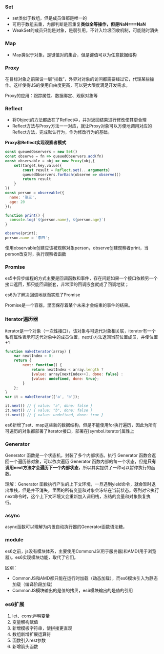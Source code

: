 ### Set

* set类似于数组，但是成员值都是唯一的
* 可用于数组去重，内部判断是否重复**类似全等操作，但是NaN===NaN**
* WeakSet的成员只能是对象，是弱引用，不计入垃圾回收机制，可能随时消失

### Map

* Map类似于对象，是键值对的集合，但是键值可以为任意数据结构

### Proxy

在目标对象之前架设一层“拦截”，外界对对象的访问都需要经过它，代理某些操作。这样使得JS的使用自由度更高，可以更大限度满足开发需求。

Proxy的应用：跟踪属性、数据绑定、观察对象等

### Reflect

* 将Object的方法都放在了Reflect中，并对返回结果进行修改使其更合理
* Reflect方法与Proxy方法一一对应，就让Proxy对象可以方便地调用对应的Reflect方法，完成默认行为，作为修改行为的基础。

**Proxy和Reflect实现观察者模式**

```js
const queuedObservers = new Set()
const observe = fn => queuedObservers.add(fn)
const observable = obj => new Proxy(obj,{
    set(target,key,value){
        const result = Reflect.set(...arguments)
        queuedObservers.forEach(observe => observe())
        return result
    }
})
const person = observable({
  name: '张三',
  age: 20
});

function print() {
  console.log(`${person.name}, ${person.age}`)
}

observe(print);
person.name = '李四';
```

使用observable创建应该被观察对象person，observe创建观察者print，当person改变时，执行观察者函数

### Promise

es5中异步编程的方式主要是回调函数和事件，存在问题如果一个接口依赖另一个接口返回，那只能回调嵌套，非常深的回调嵌套就成了回调地狱；

es6为了解决回调地狱而实现了Promise

Promise是一个容器，里面保存着某个未来才会结束的事件的结果。

### iterator遍历器

iterator是一个对象（一次性接口），该对象与可迭代对象相关联，iterator有一个私有属性表示可迭代对象中的成员位置，next()方法返回当前位置成员，并使位置+1

```js
function makeIterator(array) {
    var nextIndex = 0;
    return {
        next: function() {
            return nextIndex < array.length ?
            {value: array[nextIndex++], done: false} :
            {value: undefined, done: true};
        }
    };
}
var it = makeIterator(['a', 'b']);

it.next() // { value: "a", done: false }
it.next() // { value: "b", done: false }
it.next() // { value: undefined, done: true }

```

es6新增了set、map这些新的数据结构，但是不能使用for执行遍历，因此为所有可遍历的对象都部署了Iterator接口，部署在[symbol.iterator]属性上

### Generator

Generator 函数是一个状态机，封装了多个内部状态。执行 Generator 函数会返回一个遍历器对象，可以依次遍历 Generator 函数内部的每一个状态，但是**只有调用next方法才会遍历下一个内部状态**，所以其实提供了一种可以暂停执行的函数。

理解：Generator 函数执行产生的上下文环境，一旦遇到yield命令，就会暂时退出堆栈，但是并不消失，里面的所有变量和对象会冻结在当前状态。等到对它执行next命令时，这个上下文环境又会重新加入调用栈，冻结的变量和对象恢复执行。

### async

async函数可以理解为内置自动执行器的Generator函数语法糖，

### module

es6之前，js没有模块体系，主要使用CommonJS(用于服务器)和AMD(用于浏览器)。es6实现模块功能，取代了它们。

区别：

* CommonJS和AMD都只能在运行时加载（动态加载），而es6模块引入为静态加载（编译阶段加载）
* CommonJS模块输出的是值的拷贝，es6模块输出的是值的引用

### es6扩展

1. let、const声明变量
2. 变量解构赋值
3. 新增模板字符串，使拼接更直观
4. 数组新增扩展运算符
5. 函数引入rest参数
6. 新增箭头函数